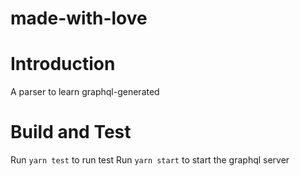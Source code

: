 # made-with-love

# Introduction

A parser to learn graphql-generated

# Build and Test

Run `yarn test` to run test
Run `yarn start` to start the graphql server

